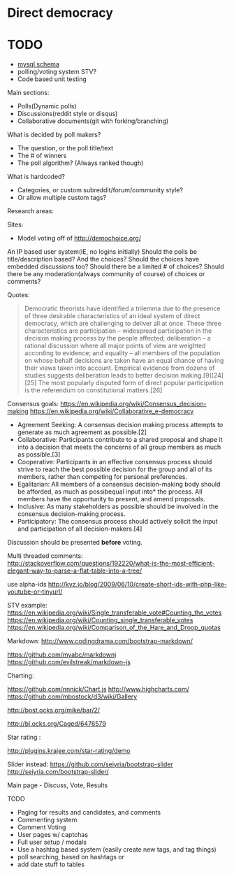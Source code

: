 # Direct democracy

# TODO

* [mysql schema](http://ondras.zarovi.cz/sql/demo/?keyword=dd_tyhou) 
* polling/voting system STV?
* Code based unit testing


Main sections:

* Polls(Dynamic polls)
* Discussions(reddit style or disqus)
* Collaborative documents(git with forking/branching)


What is decided by poll makers?

* The question, or the poll title/text
* The # of winners
* The poll algorithm? (Always ranked though)


What is hardcoded?

* Categories, or custom subreddit/forum/community style?
* Or allow multiple custom tags?


Research areas:


Sites: 

* Model voting off of http://demochoice.org/


An IP based user system(IE, no logins initially)
Should the polls be title/description based? And the choices?
Should the choices have embedded discussions too?
Should there be a limited # of choices?
Should there be any moderation(always community of course) of choices or comments?

Quotes: 


> Democratic theorists have identified a trilemma due to the presence of three desirable characteristics of an ideal system of direct democracy, which are challenging to deliver all at once. These three characteristics are participation – widespread participation in the decision making process by the people affected; deliberation – a rational discussion where all major points of view are weighted according to evidence; and equality – all members of the population on whose behalf decisions are taken have an equal chance of having their views taken into account. Empirical evidence from dozens of studies suggests deliberation leads to better decision making.[9][24][25] The most popularly disputed form of direct popular participation is the referendum on constitutional matters.[26]

Consensus goals:
https://en.wikipedia.org/wiki/Consensus_decision-making
https://en.wikipedia.org/wiki/Collaborative_e-democracy
    
* Agreement Seeking: A consensus decision making process attempts to generate as much agreement as possible.[2]
* Collaborative: Participants contribute to a shared proposal and shape it into a decision that meets the concerns of all group members as much as possible.[3]
* Cooperative: Participants in an effective consensus process should strive to reach the best possible decision for the group and all of its members, rather than competing for personal preferences.
* Egalitarian: All members of a consensus decision-making body should be afforded, as much as possibequal input into*  the process. All members have the opportunity to present, and amend proposals.
* Inclusive: As many stakeholders as possible should be involved in the consensus decision-making process.
* Participatory: The consensus process should actively solicit the input and participation of all decision-makers.[4]


Discussion should be presented **before** voting.

Multi threaded comments:
http://stackoverflow.com/questions/192220/what-is-the-most-efficient-elegant-way-to-parse-a-flat-table-into-a-tree/

use alpha-ids
http://kvz.io/blog/2009/06/10/create-short-ids-with-php-like-youtube-or-tinyurl/

STV example:
https://en.wikipedia.org/wiki/Single_transferable_vote#Counting_the_votes
https://en.wikipedia.org/wiki/Counting_single_transferable_votes
https://en.wikipedia.org/wiki/Comparison_of_the_Hare_and_Droop_quotas


Markdown:
http://www.codingdrama.com/bootstrap-markdown/


https://github.com/myabc/markdownj
https://github.com/evilstreak/markdown-js

Charting:

https://github.com/nnnick/Chart.js
http://www.highcharts.com/
https://github.com/mbostock/d3/wiki/Gallery

http://bost.ocks.org/mike/bar/2/

http://bl.ocks.org/Caged/6476579



Star rating :

http://plugins.krajee.com/star-rating/demo

Slider instead:
https://github.com/seiyria/bootstrap-slider
http://seiyria.com/bootstrap-slider/

Main page - Discuss, Vote, Results


TODO 
* Paging for results and candidates, and comments
* Commenting system
* Comment Voting
* User pages w/ captchas
* Full user setup / modals
* Use a hashtag based system (easily create new tags, and tag things)
* poll searching, based on hashtags or 
* add date stuff to tables

